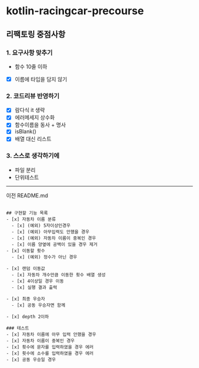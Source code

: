 # kotlin-racingcar-precourse


## 리팩토링 중점사항


### 1. 요구사항 맞추기

- 함수 10줄 이하
- [x] 이름에 타입을 담지 않기

### 2. 코드리뷰 반영하기

- [x] 람다식 it 생략
- [x] 에러메세지 상수화
- [x] 함수이름을 동사 + 명사
- [x] isBlank()
- [x] 배열 대신 리스트

### 3. 스스로 생각하기에

- 파일 분리
- 단위테스트



---

이전 README.md

```

## 구현할 기능 목록
- [x] 자동차 이름 분류
  - [x] (예외) 5자이상인경우
  - [x] (예외) 아무입력도 안했을 경우
  - [x] (예외) 자동차 이름이 중복인 경우
  - [x] 이름 양옆에 공백이 있을 경우 제거
- [x] 이동할 횟수
  - [x] (예외) 정수가 아닌 경우

- [x] 랜덤 이동값
  - [x] 자동차 개수만큼 이동한 횟수 배열 생성
  - [x] 4이상일 경우 이동
  - [x] 실행 결과 출력

- [x] 최종 우승자
  - [x] 공동 우승자면 함께

- [x] depth 2이하

### 테스트
- [x] 자동차 이름에 아무 입력 안했을 경우
- [x] 자동차 이름이 중복인 경우
- [x] 횟수에 문자를 입력하였을 경우 에러
- [x] 횟수에 소수를 입력하였을 경우 에러
- [x] 공동 우승일 경우

```
